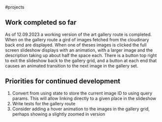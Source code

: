 #projects 

## Work completed so far
As of 12.09.2023 a working version of the art gallery route is completed. When on the gallery route a gird of images fetched from the cloudinary back end are displayed. When one of theses images is clicked the full screen slideshow displays with an animation, with a larger image and the description taking up about half the space each. There is a button top right to exit the slideshow back to the gallery grid, and a button at each end that causes an animated transition to the next image in the gallery set. 

## Priorities for continued development
1. Convert from using state to store the current image ID to using query params. This will allow linking directly to a given place in the slideshow
2. Write tests for the gallery route
3. Consider adding a hover animation to the images in the gallery grid, perhaps showing a slightly zoomed in version

